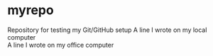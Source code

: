 # myrepo
Repository for testing my Git/GitHub setup
A line I wrote on my local computer  
A line I wrote on my office computer    

